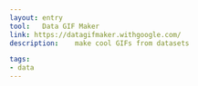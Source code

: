 ```yaml
---
layout: entry
tool:	Data GIF Maker
link: https://datagifmaker.withgoogle.com/
description:	make cool GIFs from datasets

tags:
- data
---
```


